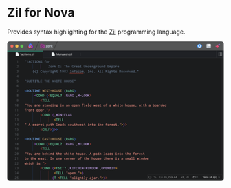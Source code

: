 # Zil for Nova

Provides syntax highlighting for the [Zil](http://blog.zarfhome.com/2019/04/what-is-zil-anyway.html) programming language.

![Zil source code from Zork 1](https://raw.githubusercontent.com/samadhiBot/ZIL.novaextension/main/Images/readme/actions.png)
